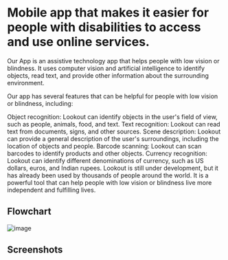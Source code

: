 
# Mobile app that makes it easier for people with disabilities to access and use online services.

Our App is an assistive technology app that helps people with low vision or blindness. It uses computer vision and artificial intelligence to identify objects, read text, and provide other information about the surrounding environment. 

Our app has several features that can be helpful for people with low vision or blindness, including:

Object recognition: Lookout can identify objects in the user's field of view, such as people, animals, food, and text.
Text recognition: Lookout can read text from documents, signs, and other sources.
Scene description: Lookout can provide a general description of the user's surroundings, including the location of objects and people.
Barcode scanning: Lookout can scan barcodes to identify products and other objects.
Currency recognition: Lookout can identify different denominations of currency, such as US dollars, euros, and Indian rupees.
Lookout is still under development, but it has already been used by thousands of people around the world. It is a powerful tool that can help people with low vision or blindness live more independent and fulfilling lives.

## Flowchart
![image](https://github.com/gurnainwadhwa/App-for-people-with-disabilities/assets/118024983/92255743-6691-4957-b74c-2f3f1fb39e07)


## Screenshots
